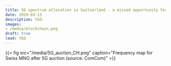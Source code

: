 ```yaml
---
title: 5G spectrum allocation in Switzerland - a missed opportunity for Public Safety?
date: 2019-03-13
description: tbd.
images:
- /media/blockchain.png
draft: true
lead: tbd
---
```


{{< fig src="/media/5G_auction_CH.png" caption="Frequency map for Swiss MNO after 5G auction (source: ComCom)" >}}
